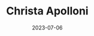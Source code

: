 ---
title: Christa Apolloni
sort: Apolloni Christa
date: 2023-07-06
role: Teamleiterin Administration
email: christa.apolloni@adesso-sozialberatung.ch
phone: 062 207 00 10
edu:
  - Sachbearbeiterin Rechnungswesen edupool.ch
  - Kaufmännische Ausbildung mit Handelsdiplom
  - Dipl. Autolackiererin EFZ
  - Dipl. Malerin EFZ
core:
  - Dienstleistungsorientiert
  - Fachwissen Unterhaltsverträge und Rechnungswesen
---